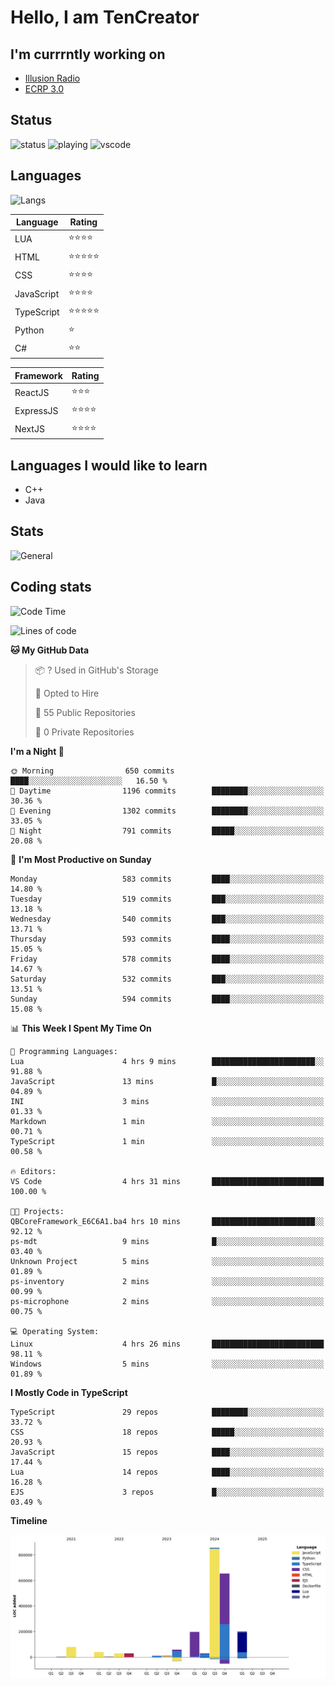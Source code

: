 # Hello, I am TenCreator

## I'm currrntly working on
- [Illusion Radio](https://illusionradio.co.uk/)
- [ECRP 3.0](http://github.com/Emerald-Coast-Roleplay/)

## Status
![status](https://api.statusbadges.me/badge/status/518334475038359555?simple=true&style=for-the-badge)
![playing](https://api.statusbadges.me/badge/playing/518334475038359555?style=for-the-badge)
![vscode](https://api.statusbadges.me/badge/vscode/518334475038359555?style=for-the-badge)

## Languages
![Langs](https://github-readme-stats.vercel.app/api/top-langs/?username=tencreator&layout=compact&theme=radical)


|Language|Rating|
|--------|------|
|LUA|⭐️⭐️⭐️⭐️|
|HTML|⭐️⭐️⭐️⭐️⭐️|
|CSS|⭐️⭐️⭐️⭐️|
|JavaScript|⭐️⭐️⭐️⭐️|
|TypeScript|⭐️⭐️⭐️⭐️⭐️|
|Python|⭐️|
|C#|⭐️⭐️ |

|Framework|Rating|
|--------|------|
|ReactJS|⭐️⭐️⭐|
|ExpressJS|⭐️⭐️⭐️⭐️|
|NextJS|⭐️⭐️⭐⭐️|

## Languages I would like to learn
- C++
- Java

## Stats
![General](https://github-readme-stats.vercel.app/api?username=tencreator&show_icons=true&theme=radical)

## Coding stats

<!--START_SECTION:waka-->
![Code Time](http://img.shields.io/badge/Code%20Time-515%20hrs%2059%20mins-blue)

![Lines of code](https://img.shields.io/badge/From%20Hello%20World%20I%27ve%20Written-2.2%20million%20lines%20of%20code-blue)

**🐱 My GitHub Data** 

> 📦 ? Used in GitHub's Storage 
 > 
> 💼 Opted to Hire
 > 
> 📜 55 Public Repositories 
 > 
> 🔑 0 Private Repositories 
 > 
**I'm a Night 🦉** 

```text
🌞 Morning                650 commits         ████░░░░░░░░░░░░░░░░░░░░░   16.50 % 
🌆 Daytime                1196 commits        ████████░░░░░░░░░░░░░░░░░   30.36 % 
🌃 Evening                1302 commits        ████████░░░░░░░░░░░░░░░░░   33.05 % 
🌙 Night                  791 commits         █████░░░░░░░░░░░░░░░░░░░░   20.08 % 
```
📅 **I'm Most Productive on Sunday** 

```text
Monday                   583 commits         ████░░░░░░░░░░░░░░░░░░░░░   14.80 % 
Tuesday                  519 commits         ███░░░░░░░░░░░░░░░░░░░░░░   13.18 % 
Wednesday                540 commits         ███░░░░░░░░░░░░░░░░░░░░░░   13.71 % 
Thursday                 593 commits         ████░░░░░░░░░░░░░░░░░░░░░   15.05 % 
Friday                   578 commits         ████░░░░░░░░░░░░░░░░░░░░░   14.67 % 
Saturday                 532 commits         ███░░░░░░░░░░░░░░░░░░░░░░   13.51 % 
Sunday                   594 commits         ████░░░░░░░░░░░░░░░░░░░░░   15.08 % 
```


📊 **This Week I Spent My Time On** 

```text
💬 Programming Languages: 
Lua                      4 hrs 9 mins        ███████████████████████░░   91.88 % 
JavaScript               13 mins             █░░░░░░░░░░░░░░░░░░░░░░░░   04.89 % 
INI                      3 mins              ░░░░░░░░░░░░░░░░░░░░░░░░░   01.33 % 
Markdown                 1 min               ░░░░░░░░░░░░░░░░░░░░░░░░░   00.71 % 
TypeScript               1 min               ░░░░░░░░░░░░░░░░░░░░░░░░░   00.58 % 

🔥 Editors: 
VS Code                  4 hrs 31 mins       █████████████████████████   100.00 % 

🐱‍💻 Projects: 
QBCoreFramework_E6C6A1.ba4 hrs 10 mins       ███████████████████████░░   92.12 % 
ps-mdt                   9 mins              █░░░░░░░░░░░░░░░░░░░░░░░░   03.40 % 
Unknown Project          5 mins              ░░░░░░░░░░░░░░░░░░░░░░░░░   01.89 % 
ps-inventory             2 mins              ░░░░░░░░░░░░░░░░░░░░░░░░░   00.99 % 
ps-microphone            2 mins              ░░░░░░░░░░░░░░░░░░░░░░░░░   00.75 % 

💻 Operating System: 
Linux                    4 hrs 26 mins       █████████████████████████   98.11 % 
Windows                  5 mins              ░░░░░░░░░░░░░░░░░░░░░░░░░   01.89 % 
```

**I Mostly Code in TypeScript** 

```text
TypeScript               29 repos            ████████░░░░░░░░░░░░░░░░░   33.72 % 
CSS                      18 repos            █████░░░░░░░░░░░░░░░░░░░░   20.93 % 
JavaScript               15 repos            ████░░░░░░░░░░░░░░░░░░░░░   17.44 % 
Lua                      14 repos            ████░░░░░░░░░░░░░░░░░░░░░   16.28 % 
EJS                      3 repos             █░░░░░░░░░░░░░░░░░░░░░░░░   03.49 % 
```



**Timeline**

![Lines of Code chart](https://raw.githubusercontent.com/tencreator/tencreator/main/assets/bar_graph.png)


<!--END_SECTION:waka-->
